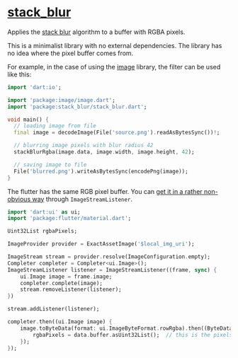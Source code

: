 # [stack_blur](https://github.com/rtmigo/stack_blur_dart)

Applies the [stack blur](https://underdestruction.com/2004/02/25/stackblur-2004/) algorithm to
a buffer with RGBA pixels.

This is a minimalist library with no external dependencies.  The library has no idea where the
pixel buffer comes from.

For example, in the case of using the [image](https://pub.dev/packages/image/example) library,
the filter can be used like this:

```dart
import 'dart:io';

import 'package:image/image.dart';
import 'package:stack_blur/stack_blur.dart';

void main() {
  // loading image from file
  final image = decodeImage(File('source.png').readAsBytesSync())!;

  // blurring image pixels with blur radius 42
  stackBlurRgba(image.data, image.width, image.height, 42);

  // saving image to file
  File('blurred.png').writeAsBytesSync(encodePng(image));
}
```


The flutter has the same RGB pixel buffer. You can [get it in a rather non-obvious
way](https://stackoverflow.com/a/60297917) through `ImageStreamListener`.

``` dart
import 'dart:ui' as ui;
import 'package:flutter/material.dart';

Uint32List rgbaPixels;

ImageProvider provider = ExactAssetImage('$local_img_uri');

ImageStream stream = provider.resolve(ImageConfiguration.empty);
Completer completer = Completer<ui.Image>();
ImageStreamListener listener = ImageStreamListener((frame, sync) {
    ui.Image image = frame.image;
    completer.complete(image);
    stream.removeListener(listener);
})

stream.addListener(listener);

completer.then((ui.Image image) {
    image.toByteData(format: ui.ImageByteFormat.rowRgba).then((ByteData data) {
        rgbaPixels = data.buffer.asUint32List();  // this is the pixels we need
    });
});
```
